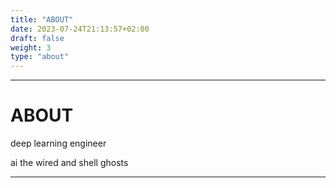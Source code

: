 ```yaml
---
title: "ABOUT"
date: 2023-07-24T21:13:57+02:00
draft: false
weight: 3
type: "about"
---
```


---

# ABOUT

deep learning engineer

ai the wired and shell ghosts


---
